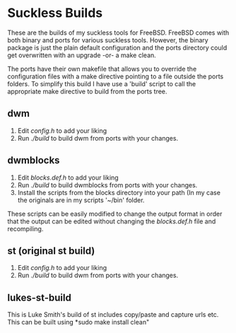 
# Suckless Builds

These are the builds of my suckless tools for FreeBSD. FreeBSD comes with both binary and ports for various suckless tools. However, the binary package is just the plain default configuration and the ports directory could get overwritten with an upgrade -or- a make clean.

The ports have their own makefile that allows you to override the configuration files with a make directive pointing to a file outside the ports folders. To simplify this build I have use a 'build' script to call the appropriate make directive to build from the ports tree.

## dwm

1. Edit *config.h* to add your liking 
2. Run *./build* to build dwm from ports with your changes.

## dwmblocks

1. Edit *blocks.def.h* to add your liking 
2. Run *./build* to build dwmblocks from ports with your changes.
3. Install the scripts from the blocks directory into your path (In my case the originals are in my scripts '~/bin' folder.

These scripts can be easily modified to change the output format in order that the output can be edited without changing the *blocks.def.h* file and recompiling. 

## st (original st build)

1. Edit *config.h* to add your liking 
2. Run *./build* to build dwm from ports with your changes.

## lukes-st-build

This is Luke Smith's build of st includes copy/paste and capture urls etc. This can be built using *sudo make install clean"
